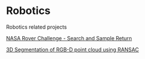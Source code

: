 # Robotics
Robotics related projects

[NASA Rover Challenge - Search and Sample Return](Rover-Search_and_Sample_Return)

[3D Segmentation of RGB-D point cloud using RANSAC](3D_Segmentation)
